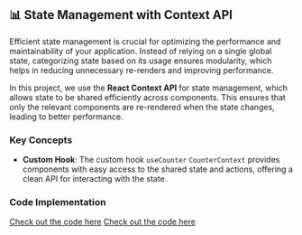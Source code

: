 ## 📊 State Management with Context API

Efficient state management is crucial for optimizing the performance and maintainability of your application. Instead of relying on a single global state, categorizing state based on its usage ensures modularity, which helps in reducing unnecessary re-renders and improving performance.

In this project, we use the **React Context API** for state management, which allows state to be shared efficiently across components. This ensures that only the relevant components are re-rendered when the state changes, leading to better performance.

### Key Concepts

- **Custom Hook**: The custom hook `useCounter` `CounterContext` provides components with easy access to the shared state and actions, offering a clean API for interacting with the state.

### Code Implementation
[Check out the code here](../src/context/CounterContext.tsx)
[Check out the code here](../src/hooks/useCounter.ts)
